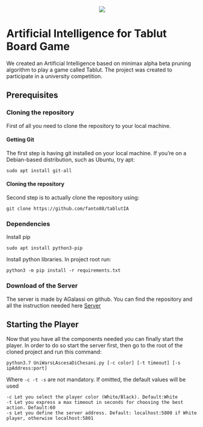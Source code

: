 <div style="text-align:center">
    <img src="https://i.ibb.co/Qkmm8yz/board.png">
</div>

# Artificial Intelligence for Tablut Board Game
We created an Artificial Intelligence based on minimax alpha beta pruning algorithm to play a game called Tablut.
The project was created to participate in a university competition.

## Prerequisites

### Cloning the repository
First of all you need to clone the repository to your local machine.

#### Getting Git
The first step is having git installed on your local machine. If you’re on a Debian-based distribution, 
such as Ubuntu, try apt:

```
sudo apt install git-all
```

#### Cloning the repository
Second step is to actually clone the repository using:
```
git clone https://github.com/fanto88/tablutIA
```

### Dependencies
Install pip
```
sudo apt install python3-pip
```

Install python libraries. In project root run:
```
python3 -m pip install -r requirements.txt
```


### Download of the Server
The server is made by AGalassi on github. You can find the repository and all the instruction needed here [Server](https://github.com/AGalassi/TablutCompetition)

## Starting the Player
Now that you have all the components needed you can finally start the player. In order to do so start the server first,
then go to the root of the cloned project and run this command:
```
python3.7 UniWarsLAscesaDiChesani.py [-c color] [-t timeout] [-s ipAddress:port]
```

Where ``` -c -t -s ``` are not mandatory. If omitted, the default values ​​will be used
``` 
-c Let you select the player color (White/Black). Default:White
-t Let you express a max timeout in seconds for choosing the best action. Default:60
-s Let you define the server address. Default: localhost:5800 if White player, otherwise localhost:5801
```
